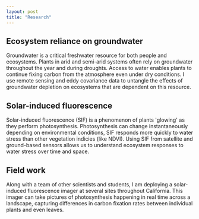 ```yaml
---
layout: post
title: "Research"
---
```


## Ecosystem reliance on groundwater
Groundwater is a critical freshwater resource for both people and ecosystems. Plants in arid and semi-arid systems often rely on groundwater throughout the year and during droughts. Access to water enables plants to continue fixing carbon from the atmosphere even under dry conditions. I use remote sensing and eddy covariance data to untangle the effects of groundwater depletion on ecosystems that are dependent on this resource.



## Solar-induced fluorescence
Solar-induced fluorescence (SIF) is a phenomenon of plants 'glowing' as they perform photosynthesis. Photosynthesis can change instantaneously depending on environmental conditions, SIF responds more quickly to water stress than other vegetation indicies (like NDVI). Using SIF from satellite and ground-based sensors allows us to understand ecosystem responses to water stress over time and space.



## Field work
Along with a team of other scientists and students, I am deploying a solar-induced fluorescence imager at several sites throughout California. This imager can take pictures of photosynthesis happening in real time across a landscape, capturing differences in carbon fixation rates between individual plants and even leaves.
